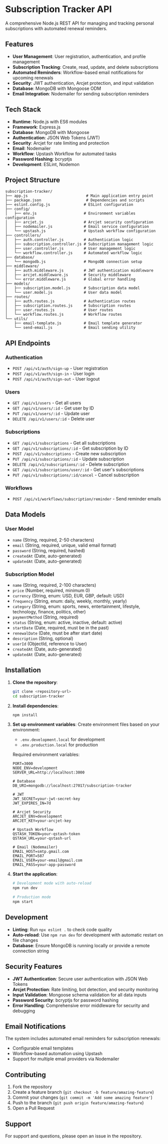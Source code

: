 # Subscription Tracker API

A comprehensive Node.js REST API for managing and tracking personal subscriptions with automated renewal reminders.

## Features

- **User Management**: User registration, authentication, and profile management
- **Subscription Tracking**: Create, read, update, and delete subscriptions
- **Automated Reminders**: Workflow-based email notifications for upcoming renewals
- **Security**: JWT authentication, Arcjet protection, and input validation
- **Database**: MongoDB with Mongoose ODM
- **Email Integration**: Nodemailer for sending subscription reminders

## Tech Stack

- **Runtime**: Node.js with ES6 modules
- **Framework**: Express.js
- **Database**: MongoDB with Mongoose
- **Authentication**: JSON Web Tokens (JWT)
- **Security**: Arcjet for rate limiting and protection
- **Email**: Nodemailer
- **Workflow**: Upstash Workflow for automated tasks
- **Password Hashing**: bcryptjs
- **Development**: ESLint, Nodemon

## Project Structure

```
subscription-tracker/
├── app.js                          # Main application entry point
├── package.json                    # Dependencies and scripts
├── eslint.config.js               # ESLint configuration
├── config/
│   ├── env.js                     # Environment variables configuration
│   ├── arcjet.js                  # Arcjet security configuration
│   ├── nodemailer.js              # Email service configuration
│   └── upstash.js                 # Upstash workflow configuration
├── controllers/
│   ├── auth.controller.js         # Authentication logic
│   ├── subscription.controller.js # Subscription management logic
│   ├── user.controller.js         # User management logic
│   └── workflow.controller.js     # Automated workflow logic
├── database/
│   └── mongodb.js                 # MongoDB connection setup
├── middleware/
│   ├── auth.middleware.js         # JWT authentication middleware
│   ├── arcjet.middleware.js       # Security middleware
│   └── error.middleware.js        # Global error handling
├── models/
│   ├── subscription.model.js      # Subscription data model
│   └── user.model.js              # User data model
├── routes/
│   ├── auth.routes.js             # Authentication routes
│   ├── subscription.routes.js     # Subscription routes
│   ├── user.routes.js             # User routes
│   └── workflow.routes.js         # Workflow routes
└── utils/
    ├── email-template.js          # Email template generator
    └── send-email.js              # Email sending utility
```

## API Endpoints

### Authentication
- `POST /api/v1/auth/sign-up` - User registration
- `POST /api/v1/auth/sign-in` - User login
- `POST /api/v1/auth/sign-out` - User logout

### Users
- `GET /api/v1/users` - Get all users
- `GET /api/v1/users/:id` - Get user by ID
- `PUT /api/v1/users/:id` - Update user
- `DELETE /api/v1/users/:id` - Delete user

### Subscriptions
- `GET /api/v1/subscriptions` - Get all subscriptions
- `GET /api/v1/subscriptions/:id` - Get subscription by ID
- `POST /api/v1/subscriptions` - Create new subscription
- `PUT /api/v1/subscriptions/:id` - Update subscription
- `DELETE /api/v1/subscriptions/:id` - Delete subscription
- `GET /api/v1/subscriptions/user/:id` - Get user's subscriptions
- `PUT /api/v1/subscriptions/:id/cancel` - Cancel subscription

### Workflows
- `POST /api/v1/workflows/subscription/reminder` - Send reminder emails

## Data Models

### User Model
- `name` (String, required, 2-50 characters)
- `email` (String, required, unique, valid email format)
- `password` (String, required, hashed)
- `createdAt` (Date, auto-generated)
- `updatedAt` (Date, auto-generated)

### Subscription Model
- `name` (String, required, 2-100 characters)
- `price` (Number, required, minimum 0)
- `currency` (String, enum: USD, EUR, GBP, default: USD)
- `frequency` (String, enum: daily, weekly, monthly, yearly)
- `category` (String, enum: sports, news, entertainment, lifestyle, technology, finance, politics, other)
- `paymentMethod` (String, required)
- `status` (String, enum: active, inactive, default: active)
- `startDate` (Date, required, must be in the past)
- `renewalDate` (Date, must be after start date)
- `description` (String, optional)
- `userId` (ObjectId, reference to User)
- `createdAt` (Date, auto-generated)
- `updatedAt` (Date, auto-generated)

## Installation

1. **Clone the repository**:
   ```bash
   git clone <repository-url>
   cd subscription-tracker
   ```

2. **Install dependencies**:
   ```bash
   npm install
   ```

3. **Set up environment variables**:
   Create environment files based on your environment:
   - `.env.development.local` for development
   - `.env.production.local` for production

   Required environment variables:
   ```env
   PORT=3000
   NODE_ENV=development
   SERVER_URL=http://localhost:3000
   
   # Database
   DB_URI=mongodb://localhost:27017/subscription-tracker
   
   # JWT
   JWT_SECRET=your-jwt-secret-key
   JWT_EXPIRES_IN=7d
   
   # Arcjet Security
   ARCJET_ENV=development
   ARCJET_KEY=your-arcjet-key
   
   # Upstash Workflow
   QSTASH_TOKEN=your-qstash-token
   QSTASH_URL=your-qstash-url
   
   # Email (Nodemailer)
   EMAIL_HOST=smtp.gmail.com
   EMAIL_PORT=587
   EMAIL_USER=your-email@gmail.com
   EMAIL_PASS=your-app-password
   ```

4. **Start the application**:
   ```bash
   # Development mode with auto-reload
   npm run dev
   
   # Production mode
   npm start
   ```

## Development

- **Linting**: Run `npx eslint .` to check code quality
- **Auto-reload**: Use `npm run dev` for development with automatic restart on file changes
- **Database**: Ensure MongoDB is running locally or provide a remote connection string

## Security Features

- **JWT Authentication**: Secure user authentication with JSON Web Tokens
- **Arcjet Protection**: Rate limiting, bot detection, and security monitoring
- **Input Validation**: Mongoose schema validation for all data inputs
- **Password Security**: bcryptjs for password hashing
- **Error Handling**: Comprehensive error middleware for security and debugging

## Email Notifications

The system includes automated email reminders for subscription renewals:
- Configurable email templates
- Workflow-based automation using Upstash
- Support for multiple email providers via Nodemailer

## Contributing

1. Fork the repository
2. Create a feature branch (`git checkout -b feature/amazing-feature`)
3. Commit your changes (`git commit -m 'Add some amazing feature'`)
4. Push to the branch (`git push origin feature/amazing-feature`)
5. Open a Pull Request

## Support

For support and questions, please open an issue in the repository.

